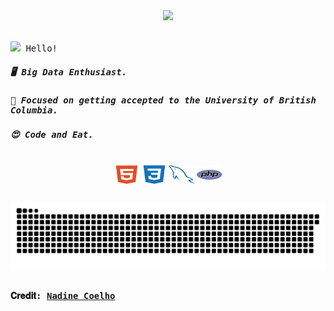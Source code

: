 <div min-width="300px" max-width="300px" width="100%" align="center" alt="Garota programando">
  <img src="https://media.giphy.com/media/L1R1tvI9svkIWwpVYr/giphy.gif">
</div>
<br>

<div align="left">
<p> 
 <samp>
   <img src="https://raw.githubusercontent.com/iampavangandhi/iampavangandhi/master/gifs/Hi.gif" width="30px"> Hello! 
 </samp>
  <p> 
    
 
  </p>
 </p>
  
<samp>
  <h5>🖥️ Big Data Enthusiast. </h5>
  <h5>🎯 Focused on getting accepted to the University of British Columbia.</h5>
  <h5>😍 Code and Eat.</h5>
</samp>
 
 

<div style="display: inline_block" align="center"><br>
  <img align="center" alt="HTML" height="30" width="40" src="https://github.com/devicons/devicon/blob/master/icons/html5/html5-plain.svg">
  <img align="center" alt="CSS" height="30" width="40" src="https://github.com/devicons/devicon/blob/master/icons/css3/css3-plain.svg">
  <img align="center" alt="MYSQL" height="30" width="40" src="https://github.com/devicons/devicon/blob/master/icons/mysql/mysql-original.svg">
  <img align="center" alt="PHP" height="30" width="40" src="https://github.com/devicons/devicon/blob/master/icons/php/php-original.svg">
</div>
  
  ##

  
  ![Snake animation](https://github.com/coelho-na/coelho-na/blob/output/github-contribution-grid-snake.svg)
 
 ##
  
 ##
  <samp>
    <h4>𝐂𝐫𝐞𝐝𝐢𝐭: <a href="https://github.com/coelho-na">Nadine Coelho</a></h4>
  </samp>
</div>



